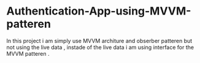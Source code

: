 # Authentication-App-using-MVVM-patteren

In this project i am simply use MVVM architure and obserber patteren but not using the live data , instade of the live data i am using interface for the MVVM patteren .
